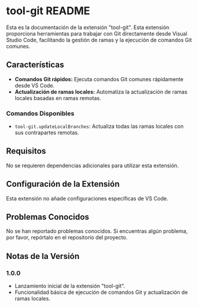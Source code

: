 # tool-git README

Esta es la documentación de la extensión "tool-git". Esta extensión proporciona herramientas para trabajar con Git directamente desde Visual Studio Code, facilitando la gestión de ramas y la ejecución de comandos Git comunes.

## Características

- **Comandos Git rápidos:** Ejecuta comandos Git comunes rápidamente desde VS Code.
- **Actualización de ramas locales:** Automatiza la actualización de ramas locales basadas en ramas remotas.

### Comandos Disponibles
- `tool-git.updateLocalBranches`: Actualiza todas las ramas locales con sus contrapartes remotas.

## Requisitos

No se requieren dependencias adicionales para utilizar esta extensión.

## Configuración de la Extensión

Esta extensión no añade configuraciones específicas de VS Code.

## Problemas Conocidos

No se han reportado problemas conocidos. Si encuentras algún problema, por favor, repórtalo en el repositorio del proyecto.

## Notas de la Versión

### 1.0.0

- Lanzamiento inicial de la extensión "tool-git".
- Funcionalidad básica de ejecución de comandos Git y actualización de ramas locales.


